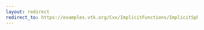 ```yaml
---
layout: redirect
redirect_to: https://examples.vtk.org/Cxx/ImplicitFunctions/ImplicitSphere1/
---
```


